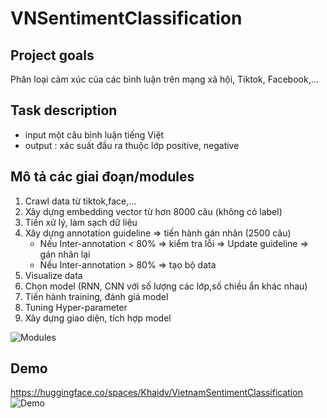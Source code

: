 # VNSentimentClassification

## Project goals
Phân loại cảm xúc của các bình luận trên mạng xã hội, Tiktok, Facebook,...

## Task description
- input một câu bình luận tiếng Việt
- output : xác suất đầu ra thuộc lớp positive, negative

## Mô tả các giai đoạn/modules 
1. Crawl data từ tiktok,face,...
2. Xây dựng embedding vector từ hơn 8000 câu (không có label)
3. Tiền xử lý, làm sạch dữ liệu
4. Xây dựng annotation guideline ⇒ tiến hành gán nhãn (2500 câu) 
   - Nếu Inter-annotation < 80% ⇒ kiểm tra lỗi ⇒ Update guideline ⇒ gán nhãn lại
   - Nếu Inter-annotation > 80% ⇒ tạo bộ data 
5. Visualize data
6. Chọn model (RNN, CNN với số lượng các lớp,số chiều ẩn khác nhau)
7. Tiến hành training, đánh giá model
8. Tuning Hyper-parameter
9. Xây dựng giao diện, tích hợp model

![Modules](https://github.com/khaidv123/VNSentimentClassification/assets/111173070/ce7e426d-f645-42c6-b695-5a166e28d549)

## Demo
https://huggingface.co/spaces/Khaidv/VietnamSentimentClassification
![Demo](https://github.com/khaidv123/VNSentimentClassification/assets/111173070/155027e4-90c5-4b5d-8e60-7e995f4e91c0)

